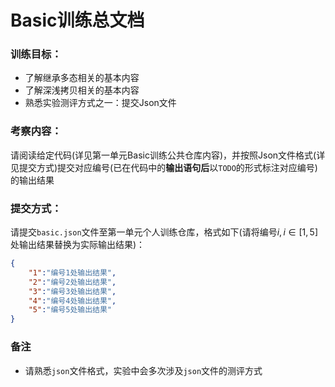 #  Basic训练总文档

### 训练目标：

- 了解继承多态相关的基本内容
- 了解深浅拷贝相关的基本内容
- 熟悉实验测评方式之一：提交Json文件

### 考察内容：

请阅读给定代码(详见第一单元Basic训练公共仓库内容)，并按照Json文件格式(详见提交方式)提交对应编号(已在代码中的**输出语句后**以`TODO`的形式标注对应编号)的输出结果

### 提交方式：

请提交`basic.json`文件至第一单元个人训练仓库，格式如下(请将编号$i,i\in [1,5]$处输出结果替换为实际输出结果)：

```json
{
    "1":"编号1处输出结果",
    "2":"编号2处输出结果",
    "3":"编号3处输出结果",
    "4":"编号4处输出结果",
    "5":"编号5处输出结果"
}
```

### 备注

- 请熟悉`json`文件格式，实验中会多次涉及`json`文件的测评方式
